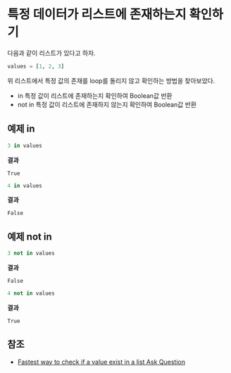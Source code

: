 # 특정 데이터가 리스트에 존재하는지 확인하기

다음과 같이 리스트가 있다고 하자. 

```python
values = [1, 2, 3]
```

위 리스트에서 특정 값의 존재를 loop를 돌리지 않고 확인하는 방법을 찾아보았다. 

* <value> in <list> 특정 값이 리스트에 존재하는지 확인하여 Boolean값 반환
* <value> not in <list> 특정 값이 리스트에 존재하지 않는지 확인하여 Boolean값 반환

## 예제 in

```python
3 in values
```

**결과**

```
True
```

```python 
4 in values
```

**결과**

```
False
```

## 예제 not in

```python
3 not in values
```

**결과**

```
False
```

```python 
4 not in values
```

**결과**

```
True
```

## 참조

* [Fastest way to check if a value exist in a list Ask Question](http://stackoverflow.com/questions/7571635/fastest-way-to-check-if-a-value-exist-in-a-list)
